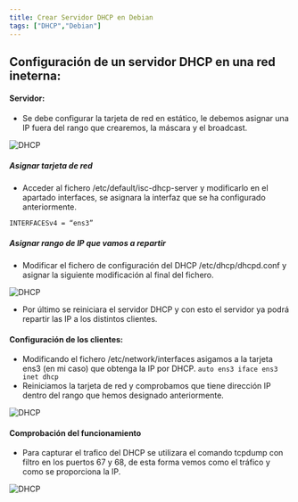 ```yaml
---
title: Crear Servidor DHCP en Debian
tags: ["DHCP","Debian"]
---
```


## Configuración de un servidor DHCP en una red ineterna:

#### Servidor:

- Se debe configurar la tarjeta de red en estático, le debemos asignar una IP fuera del rango que crearemos, la máscara y el broadcast.

![DHCP](/QuestTIC/img-post/dhcp/ip-dhcp.png)

##### Asignar tarjeta de red
- Acceder al fichero /etc/default/isc-dhcp-server y modificarlo en el apartado interfaces, se asignara la interfaz que se ha configurado anteriormente.

`INTERFACESv4 = “ens3”`

##### Asignar rango de IP que vamos a repartir 
- Modificar el fichero de configuración del DHCP /etc/dhcp/dhcpd.conf y asignar la siguiente modificación al final del fichero.

![DHCP](/QuestTIC/img-post/dhcp/ficherodhcp.png)

- Por último se reiniciara el servidor DHCP y con esto el servidor ya podrá repartir las IP a los distintos clientes.

#### Configuración de los clientes: 
- Modificando el fichero /etc/network/interfaces asigamos a la tarjeta ens3 (en mi caso) que obtenga la IP por DHCP.
`auto ens3
iface ens3 inet dhcp`
- Reiniciamos la tarjeta de red y comprobamos que tiene dirección IP dentro del rango que hemos designado anteriormente.

![DHCP](/QuestTIC/img-post/dhcp/CompIp-DHCP.png)

#### Comprobación del funcionamiento
- Para capturar el trafico del DHCP se utilizara el comando tcpdump con filtro en los puertos 67 y 68, de esta forma vemos como el tráfico y como se proporciona la IP.

![DHCP](/QuestTIC/img-post/dhcp/comprobación-DHCP.png)
